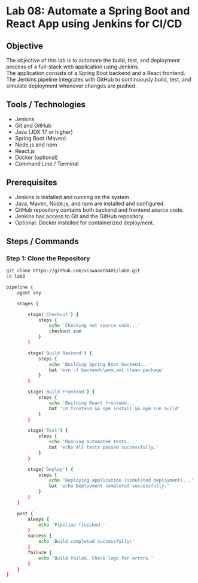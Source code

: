 # Lab 08: Automate a Spring Boot and React App using Jenkins for CI/CD

## Objective
The objective of this lab is to automate the build, test, and deployment process of a full-stack web application using Jenkins.  
The application consists of a Spring Boot backend and a React frontend.  
The Jenkins pipeline integrates with GitHub to continuously build, test, and simulate deployment whenever changes are pushed.

## Tools / Technologies
- Jenkins
- Git and GitHub
- Java (JDK 17 or higher)
- Spring Boot (Maven)
- Node.js and npm
- React.js
- Docker (optional)
- Command Line / Terminal

## Prerequisites
- Jenkins is installed and running on the system.
- Java, Maven, Node.js, and npm are installed and configured.
- GitHub repository contains both backend and frontend source code.
- Jenkins has access to Git and the GitHub repository.
- Optional: Docker installed for containerized deployment.

## Steps / Commands

### Step 1: Clone the Repository
```bash
git clone https://github.com/viswanath401/lab8.git
cd lab8

pipeline {
    agent any

    stages {

        stage('Checkout') {
            steps {
                echo 'Checking out source code...'
                checkout scm
            }
        }

        stage('Build Backend') {
            steps {
                echo 'Building Spring Boot backend...'
                bat 'mvn -f backend\\pom.xml clean package'
            }
        }

        stage('Build Frontend') {
            steps {
                echo 'Building React frontend...'
                bat 'cd frontend && npm install && npm run build'
            }
        }

        stage('Test') {
            steps {
                echo 'Running automated tests...'
                bat 'echo All tests passed successfully.'
            }
        }

        stage('Deploy') {
            steps {
                echo 'Deploying application (simulated deployment)...'
                bat 'echo Deployment completed successfully.'
            }
        }
    }

    post {
        always {
            echo 'Pipeline finished.'
        }
        success {
            echo 'Build completed successfully!'
        }
        failure {
            echo 'Build failed. Check logs for errors.'
        }
    }
}

